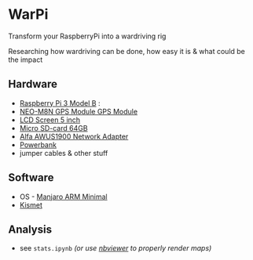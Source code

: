 # WarPi

Transform your RaspberryPi into a wardriving rig

Researching how wardriving can be done, how easy it is & what could be the impact

## Hardware
- [Raspberry Pi 3 Model B]() : 
- [NEO-M8N GPS Module GPS Module]()
- [LCD Screen 5 inch]()
- [Micro SD-card 64GB]()
- [Alfa AWUS1900 Network Adapter]()
- [Powerbank]()
- jumper cables & other stuff

## Software
- OS - [Manjaro ARM Minimal](https://manjaro.org/static/img/minimal.webp?auto=compress&cs=tinysrgb&dpr=2&h=750&w=1260)
- [Kismet](https://www.kismetwireless.net/)

## Analysis
- see `stats.ipynb` *(or use [nbviewer](https://nbviewer.org/github/vlagh3/warpi/blob/main/stats.ipynb) to properly render maps)*

